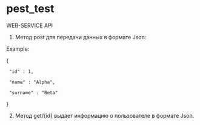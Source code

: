 # pest_test

WEB-SERVICE API

1) Метод post для передачи данных в формате Json:

Example:

  {
  
     "id" : 1,

     "name" : "Alpha",

     "surname" : "Beta"   
  }

2) Метод get/{id} выдает информацию о пользователе в формате Json.
